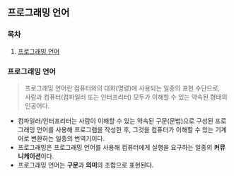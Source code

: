 ## 프로그래밍 언어

### 목차

1. [프로그래밍 언어](#프로그래밍-언어-1)


### 프로그래밍 언어

> 프로그래밍 언어란 컴퓨터와의 대화(명령)에 사용되는 일종의 표현 수단으로,   
> 사람과 컴퓨터(컴파일러 또는 인터프리터) 모두가 이해할 수 있는 약속된 형태의 인공어다.

- 컴파일러/인터프리터는 사람이 이해할 수 있는 약속된 구문(문법)으로 구성된 프로그래밍 언어를 사용해 프로그램을 작성한 후, 그것을 컴퓨터가 이해할 수 있는 기계어로 변환하는 일종의 번역기이다.
- 프로그래밍은 프로그래밍 언어를 사용해 컴퓨터에게 실행을 요구하는 일종의 **커뮤니케이션**이다.
- 프로그래밍 언어는 **구문**과 **의미**의 조합으로 표현된다.
